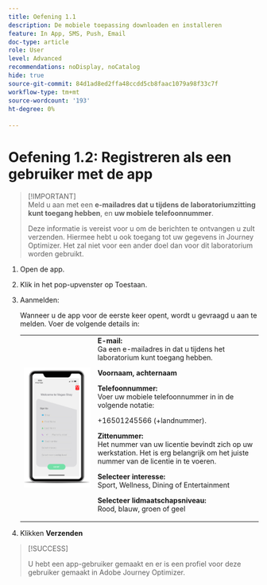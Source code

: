 ```yaml
---
title: Oefening 1.1
description: De mobiele toepassing downloaden en installeren
feature: In App, SMS, Push, Email
doc-type: article
role: User
level: Advanced
recommendations: noDisplay, noCatalog
hide: true
source-git-commit: 84d1ad8ed2ffa48ccdd5cb8faac1079a98f33c7f
workflow-type: tm+mt
source-wordcount: '193'
ht-degree: 0%

---
```



# Oefening 1.2: Registreren als een gebruiker met de app

>[!IMPORTANT]\
>Meld u aan met een **e-mailadres dat u tijdens de laboratoriumzitting kunt toegang hebben**, en **uw mobiele telefoonnummer**.
>
> Deze informatie is vereist voor u om de berichten te ontvangen u zult verzenden. Hiermee hebt u ook toegang tot uw gegevens in Journey Optimizer. Het zal niet voor een ander doel dan voor dit laboratorium worden gebruikt.

1. Open de app.
1. Klik in het pop-upvenster op Toestaan.
1. Aanmelden:

   Wanneer u de app voor de eerste keer opent, wordt u gevraagd u aan te melden. Voer de volgende details in:

   <table>
    <tr>
    <td>
    <div>
    <img alt="Toepassingsregistratie" src="../assets/1-2.png"/> 
    </div>
    </td>
    <td>
    <strong>E-mail: </strong><br>Ga een e-mailadres in dat u tijdens het laboratorium kunt toegang hebben.
    </p><p>
    <strong>Voornaam, achternaam </strong>
    </p><p>
    <strong>Telefoonnummer: </strong> <br>Voer uw mobiele telefoonnummer in in de volgende notatie: 
    <p>+16501245566 (+landnummer).
    </p><p>
    <strong>Zittenummer: </strong><br>Het nummer van uw licentie bevindt zich op uw werkstation. Het is erg belangrijk om het juiste nummer van de licentie in te voeren.
    </p><p>
    <strong>Selecteer interesse: </strong></br>Sport, Wellness, Dining of Entertainment
    </p><p>
    <strong>Selecteer lidmaatschapsniveau: </strong></br>Rood, blauw, groen of geel</p>
    </td>
    </tr>
    </table>

1. Klikken **Verzenden**

>[!SUCCESS]
>
>U hebt een app-gebruiker gemaakt en er is een profiel voor deze gebruiker gemaakt in Adobe Journey Optimizer.
